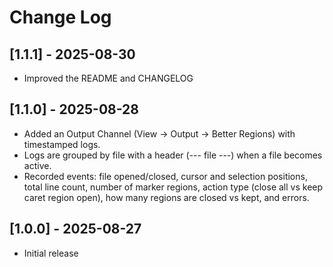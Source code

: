 # Change Log

## [1.1.1] - 2025-08-30

- Improved the README and CHANGELOG

## [1.1.0] - 2025-08-28

- Added an Output Channel (View -> Output -> Better Regions) with timestamped logs.
- Logs are grouped by file with a header (--- file ---) when a file becomes active.
- Recorded events: file opened/closed, cursor and selection positions, total line count, number of marker regions, action type (close all vs keep caret region open), how many regions are closed vs kept, and errors.


## [1.0.0] - 2025-08-27

- Initial release

